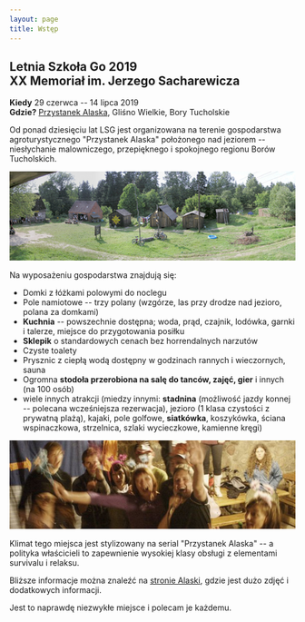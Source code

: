 ```yaml
---
layout: page
title: Wstęp
---
```


## Letnia Szkoła Go 2019<br>XX Memoriał im. Jerzego Sacharewicza

**Kiedy** 29 czerwca -- 14 lipca 2019  
**Gdzie?** [Przystanek Alaska](http://www.alaska.sundar.pl/), Gliśno Wielkie, Bory Tucholskie  

<!--
<p class="sponsors">
Sponsorami LSG 2018 są:<br>
<a href="https://internetgoschool.com/"><img src="/public/GJIGS_logo.png"></a>
<a href="http://psg.go.art.pl/"><img src="/public/psg_logo.png"></a>
<a href="http://www.factorio.com/"><img src="/public/factorio_logo.png"></a>
</p>
-->

Od ponad dziesięciu lat LSG jest organizowana na terenie gospodarstwa agroturystycznego "Przystanek Alaska" położonego nad jeziorem -- niesłychanie malowniczego, przepięknego i spokojnego regionu Borów Tucholskich. 

![przystanek alaska](/public/palaska.jpg)

Na wyposażeniu gospodarstwa znajdują się:

- Domki z łóżkami polowymi do noclegu
- Pole namiotowe -- trzy polany (wzgórze, las przy drodze nad jezioro, polana za domkami)
- **Kuchnia** -- powszechnie dostępna; woda, prąd, czajnik, lodówka, garnki i talerze, miejsce do przygotowania posiłku
- **Sklepik** o standardowych cenach bez horrendalnych narzutów
- Czyste toalety
- Prysznic z ciepłą wodą dostępny w godzinach rannych i wieczornych, sauna
- Ogromna **stodoła przerobiona na salę do tanców, zajęć, gier** i innych (na 100 osób)
- wiele innych atrakcji (miedzy innymi: **stadnina** (możliwość jazdy konnej -- polecana wcześniejsza rezerwacja), jezioro (1 klasa czystości z prywatną plażą), kajaki, pole golfowe, **siatkówka**, koszykówka, ściana wspinaczkowa, strzelnica, szlaki wycieczkowe, kamienne kręgi) 

![przystanek alaska](/public/karaoke.jpg)

Klimat tego miejsca jest stylizowany na serial "Przystanek Alaska" -- a polityka właścicieli to zapewnienie wysokiej klasy obsługi z elementami survivalu i relaksu. 

Bliższe informacje można znaleźć na [stronie Alaski](http://www.alaska.sundar.pl/), gdzie jest dużo zdjęć i dodatkowych informacji.  

Jest to naprawdę niezwykłe miejsce i polecam je każdemu.
